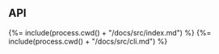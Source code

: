 ## API

<!-- docks-start -->

{%= include(process.cwd() + "/docs/src/index.md") %}
{%= include(process.cwd() + "/docs/src/cli.md") %}

<!-- docks-end -->
